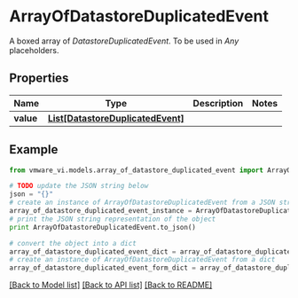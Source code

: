 # ArrayOfDatastoreDuplicatedEvent

A boxed array of *DatastoreDuplicatedEvent*. To be used in *Any* placeholders. 

## Properties
Name | Type | Description | Notes
------------ | ------------- | ------------- | -------------
**value** | [**List[DatastoreDuplicatedEvent]**](DatastoreDuplicatedEvent.md) |  | 

## Example

```python
from vmware_vi.models.array_of_datastore_duplicated_event import ArrayOfDatastoreDuplicatedEvent

# TODO update the JSON string below
json = "{}"
# create an instance of ArrayOfDatastoreDuplicatedEvent from a JSON string
array_of_datastore_duplicated_event_instance = ArrayOfDatastoreDuplicatedEvent.from_json(json)
# print the JSON string representation of the object
print ArrayOfDatastoreDuplicatedEvent.to_json()

# convert the object into a dict
array_of_datastore_duplicated_event_dict = array_of_datastore_duplicated_event_instance.to_dict()
# create an instance of ArrayOfDatastoreDuplicatedEvent from a dict
array_of_datastore_duplicated_event_form_dict = array_of_datastore_duplicated_event.from_dict(array_of_datastore_duplicated_event_dict)
```
[[Back to Model list]](../README.md#documentation-for-models) [[Back to API list]](../README.md#documentation-for-api-endpoints) [[Back to README]](../README.md)


